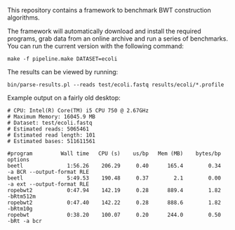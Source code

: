 This repository contains a framework to benchmark BWT construction algorithms.

The framework will automatically download and install the required programs,
grab data from an online archive and run a series of benchmarks. You can
run the current version with the following command:

`make -f pipeline.make DATASET=ecoli`

The results can be viewed by running:

`bin/parse-results.pl --reads test/ecoli.fastq results/ecoli/*.profile`

Example output on a fairly old desktop:

```
# CPU: Intel(R) Core(TM) i5 CPU 750 @ 2.67GHz
# Maximum Memory: 16045.9 MB
# Dataset: test/ecoli.fastq
# Estimated reads: 5065461
# Estimated read length: 101
# Estimated bases: 511611561

#program      	 Wall time	 CPU (s)	us/bp	Mem (MB)	bytes/bp	options
beetl         	   1:56.26	  206.29	 0.40	   165.4	    0.34	-a BCR --output-format RLE
beetl         	   5:49.53	  190.48	 0.37	     2.1	    0.00	-a ext --output-format RLE
ropebwt2      	   0:47.94	  142.19	 0.28	   889.4	    1.82	-bRtm512m
ropebwt2      	   0:47.40	  142.22	 0.28	   888.6	    1.82	-bRtm10g
ropebwt       	   0:38.20	  100.07	 0.20	   244.0	    0.50	-bRt -a bcr
```
